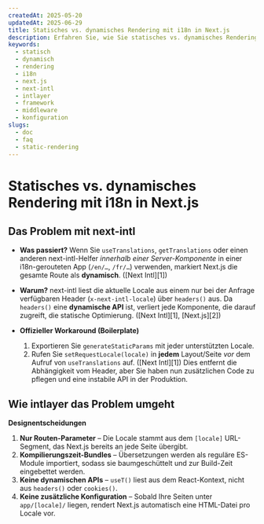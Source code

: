 ```yaml
---
createdAt: 2025-05-20
updatedAt: 2025-06-29
title: Statisches vs. dynamisches Rendering mit i18n in Next.js
description: Erfahren Sie, wie Sie statisches vs. dynamisches Rendering mit i18n in Next.js verwenden.
keywords:
  - statisch
  - dynamisch
  - rendering
  - i18n
  - next.js
  - next-intl
  - intlayer
  - framework
  - middleware
  - konfiguration
slugs:
  - doc
  - faq
  - static-rendering
---
```


# Statisches vs. dynamisches Rendering mit i18n in Next.js

## Das Problem mit **next-intl**

- **Was passiert?**
  Wenn Sie `useTranslations`, `getTranslations` oder einen anderen next-intl-Helfer _innerhalb einer Server-Komponente_ in einer i18n-gerouteten App (`/en/…`, `/fr/…`) verwenden, markiert Next.js die gesamte Route als **dynamisch**. ([Next Intl][1])

- **Warum?**
  next-intl liest die aktuelle Locale aus einem nur bei der Anfrage verfügbaren Header (`x-next-intl-locale`) über `headers()` aus. Da `headers()` eine **dynamische API** ist, verliert jede Komponente, die darauf zugreift, die statische Optimierung. ([Next Intl][1], [Next.js][2])

- **Offizieller Workaround (Boilerplate)**

  1. Exportieren Sie `generateStaticParams` mit jeder unterstützten Locale.
  2. Rufen Sie `setRequestLocale(locale)` in **jedem** Layout/Seite _vor_ dem Aufruf von `useTranslations` auf. ([Next Intl][1])
     Dies entfernt die Abhängigkeit vom Header, aber Sie haben nun zusätzlichen Code zu pflegen und eine instabile API in der Produktion.

## Wie **intlayer** das Problem umgeht

**Designentscheidungen**

1. **Nur Routen-Parameter** – Die Locale stammt aus dem `[locale]` URL-Segment, das Next.js bereits an jede Seite übergibt.
2. **Kompilierungszeit-Bundles** – Übersetzungen werden als reguläre ES-Module importiert, sodass sie baumgeschüttelt und zur Build-Zeit eingebettet werden.
3. **Keine dynamischen APIs** – `useT()` liest aus dem React-Kontext, nicht aus `headers()` oder `cookies()`.
4. **Keine zusätzliche Konfiguration** – Sobald Ihre Seiten unter `app/[locale]/` liegen, rendert Next.js automatisch eine HTML-Datei pro Locale vor.
